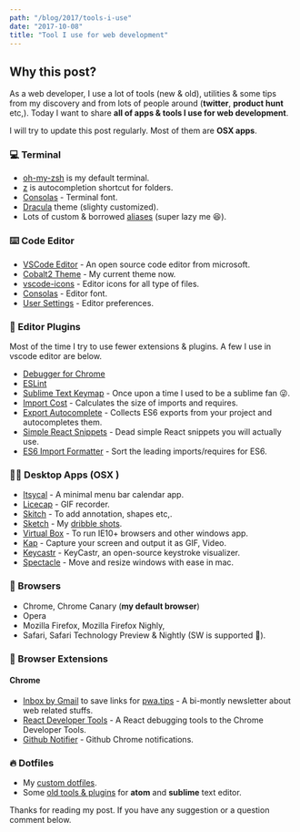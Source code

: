 ```yaml
---
path: "/blog/2017/tools-i-use"
date: "2017-10-08"
title: "Tool I use for web development"
---
```


## Why this post?

As a web developer, I use a lot of tools (new & old), utilities & some tips from my discovery and from lots of people
around (**twitter**, **product hunt** etc,). Today I want to share **all of apps & tools I use for web development**.

I will try to update this post regularly. Most of them are **OSX apps**.

### 💻 Terminal

- [oh-my-zsh](https://github.com/robbyrussell/oh-my-zsh) is my default terminal.
- [z](https://github.com/rupa/z) is autocompletion shortcut for folders.
- [Consolas](https://www.fonts.com/font/microsoft-corporation/consolas?QueryFontType=Web&src=GoogleWebFonts) - Terminal font.
- [Dracula](https://draculatheme.com/zsh/) theme (slighty customized).
- Lots of custom & borrowed [aliases](https://github.com/gokulkrishh/dotfiles/blob/master/oh-my-zsh/aliases) (super lazy me 😆).

### ⌨️ Code Editor

- [VSCode Editor](https://code.visualstudio.com/Download) - An open source code editor from microsoft.
- [Cobalt2 Theme](https://marketplace.visualstudio.com/items?itemName=wesbos.theme-cobalt2) - My current theme now.
- [vscode-icons](https://marketplace.visualstudio.com/items?itemName=robertohuertasm.vscode-icons) - Editor icons for all type of files.
- [Consolas](https://www.fonts.com/font/microsoft-corporation/consolas?QueryFontType=Web&src=GoogleWebFonts) - Editor font.
- [User Settings](https://github.com/gokulkrishh/dotfiles/blob/master/vscode/user-settings.json) - Editor preferences.

### 🔧 Editor Plugins

Most of the time I try to use fewer extensions & plugins. A few I use in vscode editor are below.

- [Debugger for Chrome](https://marketplace.visualstudio.com/items?itemName=msjsdiag.debugger-for-chrome)
- [ESLint](https://marketplace.visualstudio.com/items?itemName=dbaeumer.vscode-eslint)
- [Sublime Text Keymap](https://marketplace.visualstudio.com/items?itemName=ms-vscode.sublime-keybindings) - Once upon a time I used to be a sublime fan 😜.
- [Import Cost](https://marketplace.visualstudio.com/items?itemName=wix.vscode-import-cost) - Calculates the size of imports and requires.
- [Export Autocomplete](https://marketplace.visualstudio.com/items?itemName=capaj.vscode-exports-autocomplete) - Collects ES6 exports from your project and autocompletes them.
- [Simple React Snippets](https://marketplace.visualstudio.com/items?itemName=burkeholland.simple-react-snippets) -
Dead simple React snippets you will actually use.
- [ES6 Import Formatter](https://marketplace.visualstudio.com/items?itemName=henry-li.vscode-import-formatter) - Sort
the leading imports/requires for ES6.

### 👨‍💻 Desktop Apps (OSX )

- [Itsycal](https://www.mowglii.com/itsycal/) - A minimal menu bar calendar app.
- [Licecap](https://www.cockos.com/licecap/) - GIF recorder.
- [Skitch](https://evernote.com/products/skitch) - To add annotation, shapes etc,.
- [Sketch](https://www.sketchapp.com/) - My [dribble shots](https://dribbble.com/gokulkrishh).
- [Virtual Box](https://www.virtualbox.org/wiki/Mac%20OS%20X%20build%20instructions) - To run IE10+ browsers and other windows app.
- [Kap](https://getkap.co/) - Capture your screen and output it as GIF, Video.
- [Keycastr](https://github.com/keycastr/keycastr) - KeyCastr, an open-source keystroke visualizer.
- [Spectacle](https://www.spectacleapp.com/) - Move and resize windows with ease in mac.

### 🎉 Browsers

- Chrome, Chrome Canary (**my default browser**)
- Opera
- Mozilla Firefox, Mozilla Firefox Nighly,
- Safari, Safari Technology Preview & Nightly (SW is supported 😬).

### 🔩 Browser Extensions

#### Chrome

- [Inbox by Gmail](https://chrome.google.com/webstore/detail/inbox-by-gmail/gkljgfmjocfalijkgoogmfffkhmkbgol) to save links for [pwa.tips](pwa.tips) - A bi-montly newsletter about web related stuffs.
- [React Developer Tools](https://chrome.google.com/webstore/detail/react-developer-tools/fmkadmapgofadopljbjfkapdkoienihi?hl=en) - A React debugging tools to the Chrome Developer Tools.
- [Github Notifier](https://chrome.google.com/webstore/detail/github-notifier/hoapibhhppbolnldjengllkcdbpbbgih) - Github Chrome notifications.

### 🔥 Dotfiles

- My [custom dotfiles](https://github.com/gokulkrishh/dotfiles).
- Some [old tools & plugins](https://github.com/gokulkrishh/Tools-I-use) for **atom** and **sublime** text editor.

Thanks for reading my post. If you have any suggestion or a question comment below.
